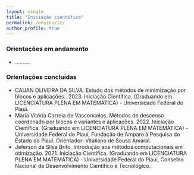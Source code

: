 ```yaml
---
layout: single
title: "Iniciação científica"
permalink: /ensino/ic/
author_profile: true
---
```

### Orientações  em andamento
* ..........

### Orientações concluídas
* CAUAN OLIVEIRA DA SILVA. Estudo dos métodos de minimização por blocos e aplicações.. 2023. Iniciação Científica. (Graduando em LICENCIATURA PLENA EM MATEMÁTICA) - Universidade Federal do Piauí.
* Maria Vitória Correia de Vasconcelos. Métodos de descenso coordenado por blocos e variantes e aplicações. 2022. Iniciação Científica. (Graduando em LICENCIATURA PLENA EM MATEMÁTICA) - Universidade Federal do Piauí, Fundação de Amparo à Pesquisa do Estado do Piauí. Orientador: Vitaliano de Sousa Amaral.
* Jeferson da Silva Brito. Introdução aos métodos computacionais em otimização. 2021. Iniciação Científica. (Graduando em LICENCIATURA PLENA EM MATEMÁTICA) - Universidade Federal do Piauí, Conselho Nacional de Desenvolvimento Científico e Tecnológico. 
